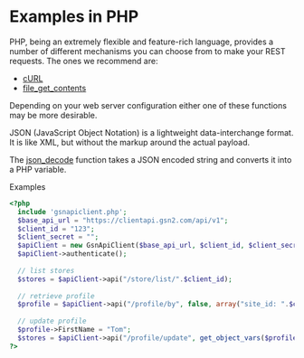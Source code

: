 Examples in PHP
==============

PHP, being an extremely flexible and feature-rich language, provides a number of different mechanisms you can choose from to make your REST requests. The ones we recommend are:

- [cURL](http://php.net/manual/en/book.curl.php)
- [file_get_contents](http://php.net/manual/en/function.file-get-contents.php)

Depending on your web server configuration either one of these functions may be more desirable.

JSON (JavaScript Object Notation) is a lightweight data-interchange format. It is like XML, but without the markup around the actual payload.

The [json_decode](http://php.net/manual/en/function.json-decode.php) function takes a JSON encoded string and converts it into a PHP variable.

Examples

```php
<?php
  include 'gsnapiclient.php'; 
  $base_api_url = "https://clientapi.gsn2.com/api/v1";
  $client_id = "123";
  $client_secret = "";
  $apiClient = new GsnApiClient($base_api_url, $client_id, $client_secret);
  $apiClient->authenticate();
	
  // list stores
  $stores = $apiClient->api("/store/list/".$client_id);
	
  // retrieve profile
  $profile = $apiClient->api("/profile/by", false, array("site_id: ".$client_id));
	
  // update profile
  $profile->FirstName = "Tom";
  $stores = $apiClient->api("/profile/update", get_object_vars($profile), array("site_id: ".$client_id));
?>
```


